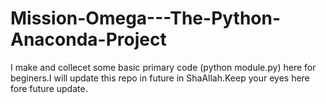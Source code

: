 # Mission-Omega---The-Python-Anaconda-Project
I make and collecet some basic primary code (python module.py) here for beginers.I will update this repo in future in ShaAllah.Keep your eyes here fore future update.
